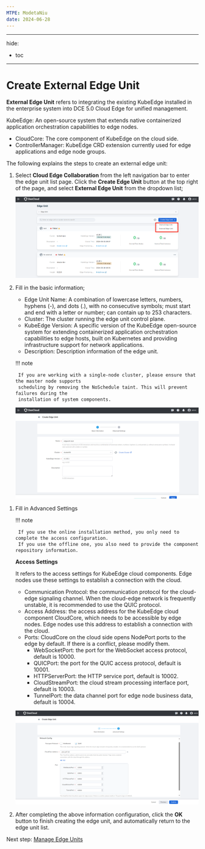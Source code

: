 ```yaml
---
MTPE: ModetaNiu
date: 2024-06-28
---
```


---
hide:
  - toc
---

# Create External Edge Unit

**External Edge Unit** refers to integrating the existing KubeEdge installed in the enterprise system into DCE 5.0 Cloud Edge for unified management.

KubeEdge: An open-source system that extends native containerized application orchestration capabilities to edge nodes.

- CloudCore: The core component of KubeEdge on the cloud side.
- ControllerManager: KubeEdge CRD extension currently used for edge applications and edge node groups.

The following explains the steps to create an external edge unit:

1. Select __Cloud Edge Collaboration__ from the left navigation bar to enter the edge unit list page. Click the __Create Edge Unit__ button at the top right of the page, and select __External Edge Unit__ from the dropdown list;

    ![Create External Edge Unit](../../images/create-edgeunit-01.png)

1. Fill in the basic information;

    - Edge Unit Name: A combination of lowercase letters, numbers, hyphens (-), and dots (.), with no consecutive symbols; must start and end with a letter or number; can contain up to 253 characters.
    - Cluster: The cluster running the edge unit control plane.
    - KubeEdge Version: A specific version of the KubeEdge open-source system for extending containerized application orchestration capabilities to edge hosts, built on Kubernetes and providing infrastructure support for network applications.

    <!--- Edge Component Replicas: The number of replicas of cloud-side edge components to ensure high availability of edge components in case of cloud-side node failures.-->

    - Description: Description information of the edge unit.

    !!! note

        If you are working with a single-node cluster, please ensure that the master node supports
        scheduling by removing the NoSchedule taint. This will prevent failures during the
        installation of system components.

    ![Basic Information](../../images/create-external-edgeunit-01.png)

<!-- 3. Component repository settings. Settings for KubeEdge and Kant cloud-side component repositories;

    - Kant Container Registry: The container registry required by the system for cloud-side components, where Kant refers to the Cloud Edge module.
        - Default: The default container registry address provided by the system, storing the images of cloud-side components required by the Cloud Edge module, such as kant-worker-admission;
        - Custom: If users store the system's cloud-side component images in their own container registry, they can choose a custom repository address.

    - Kant Helm Repository: The helm application repository required by the system for cloud-side components, where Kant refers to the Cloud Edge module. If the desired helm repository is not available in the dropdown options, click the __Create Repository__ button on the right to create a new helm repository.

    - KubeEdge Container Registry (optional): KubeEdge cloud-side component container registry.

    !!! note

        When edge nodes are accessed, the KubeEdge edge-side container registry can use the cloud-side address as a reference, which is recommended. -->

1. Fill in Advanced Settings

    !!! note

        If you use the online installation method, you only need to complete the access configuration. 
        If you use the offline one, you also need to provide the component repository information.

    **Access Settings**

    It refers to the access settings for KubeEdge cloud components. Edge nodes use these settings to establish a connection with the cloud.

    - Communication Protocol: the communication protocol for the cloud-edge signaling channel. When the cloud-edge network is frequently unstable, it is recommended to use the QUIC protocol.
    - Access Address: the access address for the KubeEdge cloud component CloudCore, which needs to be accessible by edge nodes. Edge nodes use this address to establish a connection with the cloud.
    - Ports: CloudCore on the cloud side opens NodePort ports to the edge by default. If there is a conflict, please modify them.
        - WebSocketPort: the port for the WebSocket access protocol, default is 10000.
        - QUICPort: the port for the QUIC access protocol, default is 10001.
        - HTTPServerPort: the HTTP service port, default is 10002.
        - CloudStreamPort: the cloud stream processing interface port, default is 10003.
        - TunnelPort: the data channel port for edge node business data, default is 10004.

    ![Network Config](../../images/create-edgeunit-00.png)

1. After completing the above information configuration, click the __OK__ button to finish creating the edge unit, and automatically return to the edge unit list.

Next step: [Manage Edge Units](./manage-unit.md)
